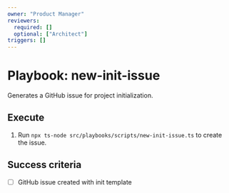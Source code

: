 ```yaml
---
owner: "Product Manager"
reviewers:
  required: []
  optional: ["Architect"]
triggers: []
---
```


# Playbook: new-init-issue

Generates a GitHub issue for project initialization.

## Execute

1. Run `npx ts-node src/playbooks/scripts/new-init-issue.ts` to create the issue.

## Success criteria

- [ ] GitHub issue created with init template
